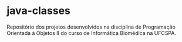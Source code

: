 # java-classes

Repositório dos projetos desenvolvidos na disciplina de Programação Orientada à Objetos II do curso de Informática Biomédica na UFCSPA.
